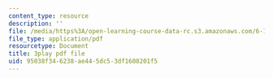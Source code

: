 ```yaml
---
content_type: resource
description: ''
file: /media/https%3A/open-learning-course-data-rc.s3.amazonaws.com/6-189-multicore-programming-primer-january-iap-2007/95038f346238ae445dc53df1608201f5_V1BIvbUlhgU.pdf
file_type: application/pdf
resourcetype: Document
title: 3play pdf file
uid: 95038f34-6238-ae44-5dc5-3df1608201f5
---
```

